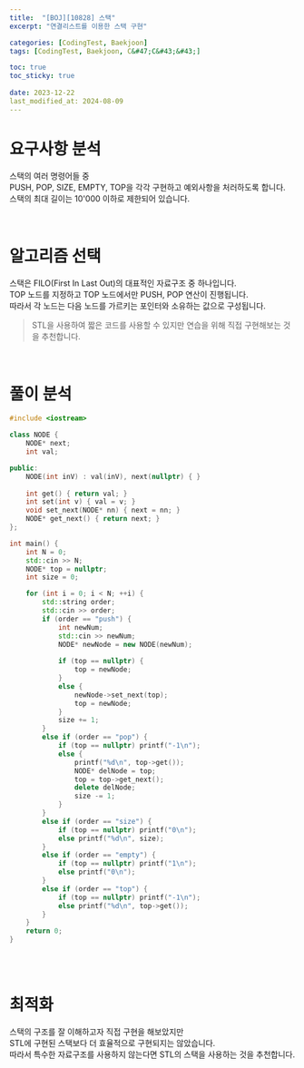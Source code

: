 ```yaml
---
title:  "[BOJ][10828] 스택"
excerpt: "연결리스트를 이용한 스택 구현"

categories: [CodingTest, Baekjoon]
tags: [CodingTest, Baekjoon, C&#47;C&#43;&#43;]

toc: true
toc_sticky: true
 
date: 2023-12-22
last_modified_at: 2024-08-09
---
```


# 요구사항 분석
스택의 여러 명령어들 중<br/>
PUSH, POP, SIZE, EMPTY, TOP을 각각 구현하고 예외사항을 처러하도록 합니다.<br/>
스택의 최대 길이는 10'000 이하로 제한되어 있습니다.

<br/>

# 알고리즘 선택
스택은 FILO(First In Last Out)의 대표적인 자료구조 중 하나입니다.<br/>
TOP 노드를 지정하고 TOP 노드에서만 PUSH, POP 연산이 진행됩니다.<br/>
따라서 각 노드는 다음 노드를 가르키는 포인터와 소유하는 값으로 구성됩니다.<br/>
> STL을 사용하여 짧은 코드를 사용할 수 있지만 연습을 위해 직접 구현해보는 것을 추천합니다.

<br/>

# 풀이 분석
```c++
#include <iostream>

class NODE {
	NODE* next;
	int val;

public:
	NODE(int inV) : val(inV), next(nullptr) { }
	
	int get() { return val; }
	int set(int v) { val = v; }
	void set_next(NODE* nn) { next = nn; }
	NODE* get_next() { return next; }
};

int main() {
	int N = 0;
	std::cin >> N;
	NODE* top = nullptr;
	int size = 0;

	for (int i = 0; i < N; ++i) {
		std::string order;
		std::cin >> order;
		if (order == "push") {
			int newNum;
			std::cin >> newNum;
			NODE* newNode = new NODE(newNum);
			
			if (top == nullptr) {
				top = newNode;
			}
			else {
				newNode->set_next(top);
				top = newNode;
			}
			size += 1;
		}
		else if (order == "pop") {
			if (top == nullptr) printf("-1\n");
			else {
				printf("%d\n", top->get());
				NODE* delNode = top;
				top = top->get_next();
				delete delNode;
				size -= 1;
			}
		}
		else if (order == "size") {
			if (top == nullptr) printf("0\n");
			else printf("%d\n", size);
		}
		else if (order == "empty") {
			if (top == nullptr) printf("1\n");
			else printf("0\n");
		}
		else if (order == "top") {
			if (top == nullptr) printf("-1\n");
			else printf("%d\n", top->get());
		}
	}
	return 0;
}   
   
```

<br/>

# 최적화
스택의 구조를 잘 이해하고자 직접 구현을 해보았지만  
STL에 구현된 스택보다 더 효율적으로 구현되지는 않았습니다.  
따라서 특수한 자료구조를 사용하지 않는다면 STL의 스택을 사용하는 것을 추천합니다.

<br/>